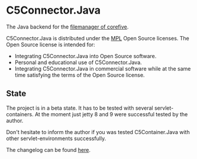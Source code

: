 # C5Connector.Java

The Java backend for the [filemanager of corefive](http://github.com/simogeo/Filemanager).

C5Connector.Java is distributed under the [MPL](http://www.mozilla.org/MPL/2.0/) Open Source licenses. The Open Source license is intended for:

* Integrating C5Connector.Java into Open Source software.
* Personal and educational use of C5Connector.Java.
* Integrating C5Connector.Java in commercial software while at the same time satisfying the terms of the Open Source license.

## State

The project is in a beta state. It has to be tested with several servlet-containers. At the moment just jetty 8 and 9 were successful tested by the author.

Don't hesitate to inform the author if you was tested C5Container.Java with other servlet-environments successfully.

The changelog can be found [here](https://github.com/th-schwarz/C5Connector.Java/blob/master/CHANGELOG.md).
